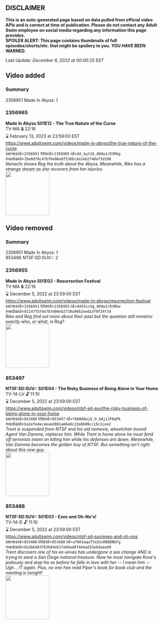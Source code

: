 ## DISCLAIMER
**This is an auto-generated page based on data pulled from official video APIs and is correct at time of publication. Please do not contact any Adult Swim employee on social media regarding any information this page provides.**  
**SPOILER ALERT: This page contains thumbnails of full episodes/shorts/etc. that might be spoilery to you. YOU HAVE BEEN WARNED.**  

_Last Update: December 6, 2022 at 00:00:25 EST_
## Video added
### Summary
2356951 Made In Abyss: 1  
### 2356965
**Made In Abyss S01E12 - The True Nature of the Curse**  
TV-MA 🔒 22:16  
⌛ February 13, 2023 at 23:59:00 EST  
https://www.adultswim.com/videos/made-in-abyss/the-true-nature-of-the-curse  
seriesid=`2356951` titleid=`2356965` id=`AX_byt2G_0O4w1rD3R6g` mediaid=`2be0d70c47bf6e0be8f538bcda3eb2f40ef3d190`  
_Nanachi shows Reg the truth about the Abyss. Meanwhile, Riko has a strange dream as she recovers from her injuries._  
<a href="https://media.cdn.adultswim.com/uploads/20220330/thumbnails/2_2233013699-MadeInAbyss_012_TheTrueNatureOfTheCurse.png"><img src="https://media.cdn.adultswim.com/uploads/20220330/thumbnails/2_2233013699-MadeInAbyss_012_TheTrueNatureOfTheCurse.png" height="144px" /></a>
## Video removed
### Summary
2356951 Made In Abyss: 1  
853486 NTSF:SD:SUV::: 2  
### 2356955
**Made In Abyss S01E02 - Resurrection Festival**  
TV-MA 🔒 22:16  
⌛ December 5, 2022 at 23:59:00 EST  
https://www.adultswim.com/videos/made-in-abyss/resurrection-festival  
seriesid=`2356951` titleid=`2356955` id=`AX55icUg_0O4w1rD3Rbw` mediaid=`01147fb74e7b7d00eb2730a9662eeda3f0f24f34`  
_Riko and Reg find out more about their past but the question still remains: exactly who, or what, is Reg?_  
<a href="https://media.cdn.adultswim.com/uploads/20220120/thumbnails/2_22120179296-MadeInAbyss_002_ResurrectionFestival.png"><img src="https://media.cdn.adultswim.com/uploads/20220120/thumbnails/2_22120179296-MadeInAbyss_002_ResurrectionFestival.png" height="144px" /></a>
### 853497
**NTSF:SD:SUV:: S01E04 - The Risky Business of Being Alone in Your Home**  
TV-14-LV 🔓 11:10  
⌛ December 5, 2022 at 23:59:00 EST  
https://www.adultswim.com/videos/ntsf-sd-suv/the-risky-business-of-being-alone-in-your-home  
seriesid=`853486` titleid=`853497` id=`Y6804OojQ_O_H4jiJFNqPA` mediaid=`ba2efe4ec4eaed801a66e8c22e8609cc16c1cee2`  
_Trent is suspended from NTSF and his old nemesis, wheelchair bound Agent Van Damme, replaces him. While Trent is home alone he must fend off terrorists intent on killing him while his defenses are down. Meanwhile, Van Damme becomes the golden boy of NTSF. But something isn't right about this new guy._  
<a href="https://media.cdn.adultswim.com/uploads/20200312/thumbnails/2_203121157559-ntsf_104_bim.jpg"><img src="https://media.cdn.adultswim.com/uploads/20200312/thumbnails/2_203121157559-ntsf_104_bim.jpg" height="144px" /></a>
### 853488
**NTSF:SD:SUV:: S01E03 - Exes and Oh-No's!**  
TV-14-D 🔓 11:10  
⌛ December 5, 2022 at 23:59:00 EST  
https://www.adultswim.com/videos/ntsf-sd-suv/exes-and-oh-nos  
seriesid=`853486` titleid=`853488` id=`af6K1wquTYaZesRB9DNEFg` mediaid=`0a3b6483f63b84e61fe6bad8f444ad33e64aead9`  
_Trent discovers one of his ex-wives has undergone a sex change AND is trying to steal a San Diego national treasure.  Now he must navigate Kove's jealously and stop his ex before he falls in love with her -- I mean him -- Ugh... IT again.  Plus, no one has read Piper's book for book club and the meeting is tonight!_  
<a href="https://media.cdn.adultswim.com/uploads/20200312/thumbnails/2_203121157307-ntsf_103_bim.jpg"><img src="https://media.cdn.adultswim.com/uploads/20200312/thumbnails/2_203121157307-ntsf_103_bim.jpg" height="144px" /></a>
